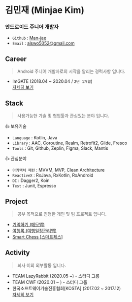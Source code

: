 # 김민재 (Minjae Kim)
### 안드로이드 주니어 개발자 
- `Github` : [Man-jae](https://github.com/Man-jae)
- `Email` : alswo5052@gmail.com


## Career
> Android 주니어 개발자로의 시작을 알리는 경력사항 입니다.
- ImGATE (2018.04 ~ 2020.04 / `2년 1개월`)  
[자세히 보기](career/career.md)


## Stack
> 사용가능한 기술 및 협업툴과 관심있는 분야 입니다.

👍 보유기술
- `Language` : Kotlin, Java
- `Library`  : AAC, Coroutine, Realm, Retrofit2, Glide, Fresco
- `Tools`    : Git, Github, Zeplin, Figma, Slack, Mantis

👍 관심분야
- `아키텍처 패턴` : MVVM, MVP, Clean Architecture
- `ReactiveX` : RxJava, RxKotlin, RxAndroid
- `DI` : Dagger2, Koin
- `Test` : Junit, Espresso


## Project
> 공부 목적으로 진행한 개인 및 팀 프로젝트 입니다.
- [기억하기 (메모앱)](project/rememberize.md)
- [여행록 (여행일정관리앱)](project/yeohanglog.md)
- [Smart Chess [스마트체스]](project/smartchess.md)


## Activity
> 회사 이외 외부활동 입니다.
- TEAM LazyRabbit (2020.05 ~) - 스터디 그룹
- TEAM CWF (2020.01 ~ ) - 스터디 그룹
- 한국소프트웨어기술진흥협회[KOSTA] (2017.02 ~ 2017.12)  
[자세히 보기](activity/activity.md)
